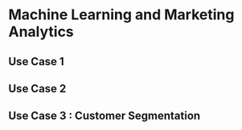 # Machine Learning and Marketing Analytics

## Use Case 1


## Use Case 2


## Use Case 3 : Customer Segmentation
